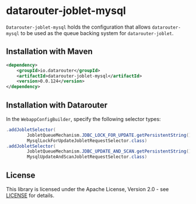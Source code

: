 # datarouter-joblet-mysql

`Datarouter-joblet-mysql` holds the configuration that allows `datarouter-mysql` to be used as the queue backing
 system for `datarouter-joblet`.

## Installation with Maven

```xml
<dependency>
	<groupId>io.datarouter</groupId>
	<artifactId>datarouter-joblet-mysql</artifactId>
	<version>0.0.124</version>
</dependency>
```

## Installation with Datarouter

In the `WebappConfigBuilder`, specify the following selector types:
```java
.addJobletSelector(
		JobletQueueMechanism.JDBC_LOCK_FOR_UPDATE.getPersistentString(),
		MysqlLockForUpdateJobletRequestSelector.class)
.addJobletSelector(
		JobletQueueMechanism.JDBC_UPDATE_AND_SCAN.getPersistentString(),
		MysqlUpdateAndScanJobletRequestSelector.class)
```

## License

This library is licensed under the Apache License, Version 2.0 - see [LICENSE](../LICENSE) for details.
